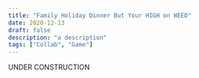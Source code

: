 ```yaml
---
title: "Family Holiday Dinner But Your HIGH on WEED"
date: 2020-12-13
draft: false
description: "a description"
tags: ["Collab", "Game"]
---
```

UNDER CONSTRUCTION